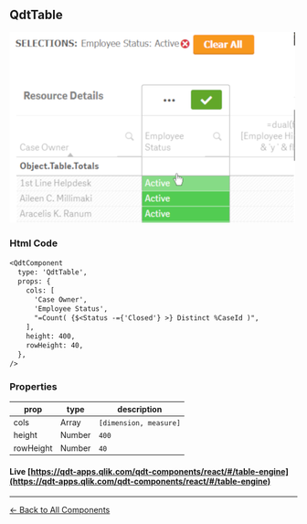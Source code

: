 ## QdtTable

![QdtTable](../assets/table.png "QdtTable")

### Html Code

```
<QdtComponent
  type: 'QdtTable',
  props: {
    cols: [
      'Case Owner',
      'Employee Status',
      "=Count( {$<Status -={'Closed'} >} Distinct %CaseId )",
    ],
    height: 400,
    rowHeight: 40,
  },
/>
```

### Properties

| prop             | type          | description            |
| ---------------- | ------------- | -------------          |
| cols             | Array         | `[dimension, measure]` |
| height           | Number        | `400`                  |
| rowHeight        | Number        | `40`                   |


#### Live [https://qdt-apps.qlik.com/qdt-components/react/#/table-engine](https://qdt-apps.qlik.com/qdt-components/react/#/table-engine)

---

[← Back to All Components](https://github.com/qlik-demo-team/qdt-components/tree/more-docs#components)